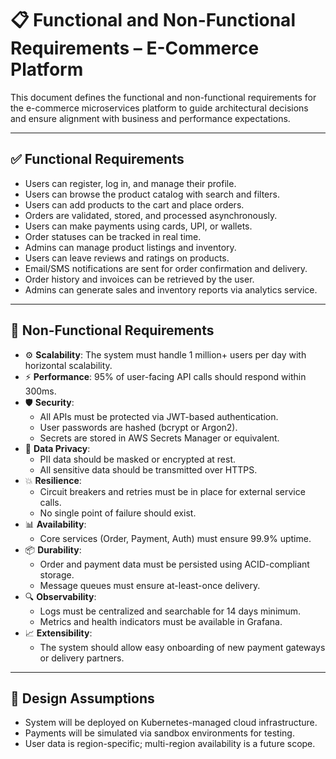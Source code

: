 # 📋 Functional and Non-Functional Requirements – E-Commerce Platform

This document defines the functional and non-functional requirements for the e-commerce microservices platform to guide architectural decisions and ensure alignment with business and performance expectations.

---

## ✅ Functional Requirements

- Users can register, log in, and manage their profile.
- Users can browse the product catalog with search and filters.
- Users can add products to the cart and place orders.
- Orders are validated, stored, and processed asynchronously.
- Users can make payments using cards, UPI, or wallets.
- Order statuses can be tracked in real time.
- Admins can manage product listings and inventory.
- Users can leave reviews and ratings on products.
- Email/SMS notifications are sent for order confirmation and delivery.
- Order history and invoices can be retrieved by the user.
- Admins can generate sales and inventory reports via analytics service.

---

## 🚀 Non-Functional Requirements

- ⚙️ **Scalability**: The system must handle 1 million+ users per day with horizontal scalability.
- ⚡ **Performance**: 95% of user-facing API calls should respond within 300ms.
- 🛡️ **Security**:
  - All APIs must be protected via JWT-based authentication.
  - User passwords are hashed (bcrypt or Argon2).
  - Secrets are stored in AWS Secrets Manager or equivalent.
- 🔐 **Data Privacy**:
  - PII data should be masked or encrypted at rest.
  - All sensitive data should be transmitted over HTTPS.
- 💥 **Resilience**:
  - Circuit breakers and retries must be in place for external service calls.
  - No single point of failure should exist.
- 📊 **Availability**:
  - Core services (Order, Payment, Auth) must ensure 99.9% uptime.
- 📦 **Durability**:
  - Order and payment data must be persisted using ACID-compliant storage.
  - Message queues must ensure at-least-once delivery.
- 🔍 **Observability**:
  - Logs must be centralized and searchable for 14 days minimum.
  - Metrics and health indicators must be available in Grafana.
- 📈 **Extensibility**:
  - The system should allow easy onboarding of new payment gateways or delivery partners.

---

## 🧠 Design Assumptions

- System will be deployed on Kubernetes-managed cloud infrastructure.
- Payments will be simulated via sandbox environments for testing.
- User data is region-specific; multi-region availability is a future scope.